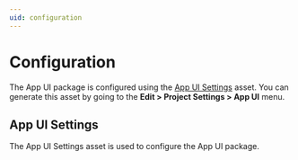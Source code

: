 ```yaml
---
uid: configuration
---
```


# Configuration

The App UI package is configured using the [App UI Settings](#app-ui-settings) asset. 
You can generate this asset by going to the **Edit > Project Settings > App UI** menu.

## App UI Settings

The App UI Settings asset is used to configure the App UI package. 